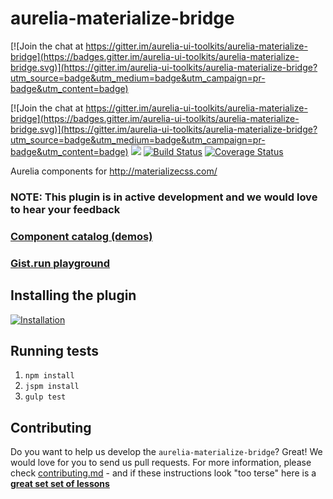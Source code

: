 # aurelia-materialize-bridge

[![Join the chat at https://gitter.im/aurelia-ui-toolkits/aurelia-materialize-bridge](https://badges.gitter.im/aurelia-ui-toolkits/aurelia-materialize-bridge.svg)](https://gitter.im/aurelia-ui-toolkits/aurelia-materialize-bridge?utm_source=badge&utm_medium=badge&utm_campaign=pr-badge&utm_content=badge)

[![Join the chat at https://gitter.im/aurelia-ui-toolkits/aurelia-materialize-bridge](https://badges.gitter.im/aurelia-ui-toolkits/aurelia-materialize-bridge.svg)](https://gitter.im/aurelia-ui-toolkits/aurelia-materialize-bridge?utm_source=badge&utm_medium=badge&utm_campaign=pr-badge&utm_content=badge)
<a href="https://zenhub.io"><img src="https://raw.githubusercontent.com/ZenHubIO/support/master/zenhub-badge.png"></a>
[![Build Status](https://travis-ci.org/aurelia-ui-toolkits/aurelia-materialize-bridge.svg?branch=master)](https://travis-ci.org/aurelia-ui-toolkits/aurelia-materialize-bridge)
[![Coverage Status](https://coveralls.io/repos/github/aurelia-ui-toolkits/aurelia-materialize-bridge/badge.svg?branch=master)](https://coveralls.io/github/aurelia-ui-toolkits/aurelia-materialize-bridge?branch=master)

Aurelia components for http://materializecss.com/

### NOTE: This plugin is in active development and we would love to hear your feedback

### [Component catalog (demos)](http://aurelia-ui-toolkits.github.io/demo-materialize/)
### [Gist.run playground](https://gist.run/?id=e8eed34e8bba17f5213535bcdd004a9e)

## Installing the plugin
[![Installation](http://dabuttonfactory.com/button.png?t=Installation+instructions&f=Calibri-Bold&ts=18&tc=fff&tshs=1&tshc=000&hp=20&vp=8&c=5&bgt=gradient&bgc=3d85c6&ebgc=073763)](http://aurelia-ui-toolkits.github.io/demo-materialize/#/installation)

## Running tests
1. `npm install`
2. `jspm install`
3. `gulp test`


## Contributing
Do you want to help us develop the `aurelia-materialize-bridge`? Great! We would love for you to send us pull requests. For more information, please check [contributing.md](https://github.com/aurelia-ui-toolkits/aurelia-materialize-bridge/blob/master/CONTRIBUTING.md) - and if these instructions look "too terse" here is a **[great set set of lessons](https://egghead.io/series/how-to-contribute-to-an-open-source-project-on-github)**
